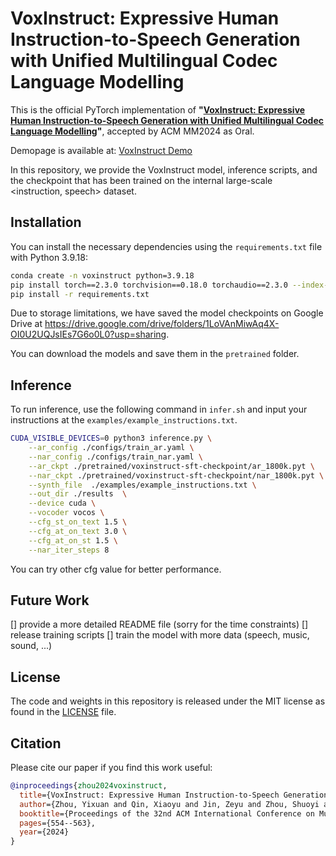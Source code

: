 
# VoxInstruct: Expressive Human Instruction-to-Speech Generation with Unified Multilingual Codec Language Modelling

This is the official PyTorch implementation of **"[VoxInstruct: Expressive Human Instruction-to-Speech Generation with Unified Multilingual Codec Language Modelling](https://dl.acm.org/doi/10.1145/3664647.3681680)"**, accepted by ACM MM2024 as Oral.

Demopage is available at: [VoxInstruct Demo](https://voxinstruct.github.io/VoxInstruct/) 

In this repository, we provide the VoxInstruct model, inference scripts, and the checkpoint that has been trained on the internal large-scale <instruction, speech> dataset. 


## Installation

You can install the necessary dependencies using the `requirements.txt` file with Python 3.9.18:

```bash
conda create -n voxinstruct python=3.9.18
pip install torch==2.3.0 torchvision==0.18.0 torchaudio==2.3.0 --index-url https://download.pytorch.org/whl/cu121
pip install -r requirements.txt
```

Due to storage limitations, we have saved the model checkpoints on Google Drive at https://drive.google.com/drive/folders/1LoVAnMiwAq4X-OI0U2UQJsIEs7G6o0L0?usp=sharing. 

You can download the models and save them in the `pretrained` folder.


## Inference

To run inference, use the following command in `infer.sh` and input your instructions at the `examples/example_instructions.txt`.


```bash
CUDA_VISIBLE_DEVICES=0 python3 inference.py \
    --ar_config ./configs/train_ar.yaml \
    --nar_config ./configs/train_nar.yaml \
    --ar_ckpt ./pretrained/voxinstruct-sft-checkpoint/ar_1800k.pyt \
    --nar_ckpt ./pretrained/voxinstruct-sft-checkpoint/nar_1800k.pyt \
    --synth_file  ./examples/example_instructions.txt \
    --out_dir ./results  \
    --device cuda \
    --vocoder vocos \
    --cfg_st_on_text 1.5 \
    --cfg_at_on_text 3.0 \
    --cfg_at_on_st 1.5 \
    --nar_iter_steps 8
```
You can try other cfg value for better performance.


## Future Work
[] provide a more detailed README file (sorry for the time constraints)
[] release training scripts
[] train the model with more data (speech, music, sound, ...) 

## License

The code and weights in this repository is released under the MIT license as found in the [LICENSE](LICENSE) file.


## Citation
Please cite our paper if you find this work useful:
```bibtex
@inproceedings{zhou2024voxinstruct,
  title={VoxInstruct: Expressive Human Instruction-to-Speech Generation with Unified Multilingual Codec Language Modelling},
  author={Zhou, Yixuan and Qin, Xiaoyu and Jin, Zeyu and Zhou, Shuoyi and Lei, Shun and Zhou, Songtao and Wu, Zhiyong and Jia, Jia},
  booktitle={Proceedings of the 32nd ACM International Conference on Multimedia},
  pages={554--563},
  year={2024}
}
```




